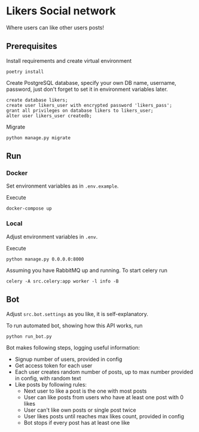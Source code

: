 # Likers Social network

Where users can like other users posts!

## Prerequisites

Install requirements and create virtual environment

    poetry install

Create PostgreSQL database, specify your own DB name, username, password, just don't forget to set it in environment
variables later.

    create database likers;
    create user likers_user with encrypted password 'likers_pass';
    grant all privileges on database likers to likers_user;
    alter user likers_user createdb;

Migrate

    python manage.py migrate

## Run

### Docker
Set environment variables as in `.env.example`.

Execute

    docker-compose up

### Local
Adjust environment variables in `.env`.

Execute

    python manage.py 0.0.0.0:8000

Assuming you have RabbitMQ up and running. To start celery run

    celery -A src.celery:app worker -l info -B

## Bot

Adjust `src.bot.settings` as you like, it is self-explanatory.

To run automated bot, showing how this API works, run

    python run_bot.py

Bot makes following steps, logging useful information:

- Signup number of users, provided in config
- Get access token for each user
- Each user creates random number of posts, up to max number provided in config, with random text
- Like posts by following rules:
    - Next user to like a post is the one with most posts
    - User can like posts from users who have at least one post with 0 likes
    - User can't like own posts or single post twice
    - User likes posts until reaches max likes count, provided in config
    - Bot stops if every post has at least one like